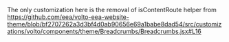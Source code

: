 The only customization here is the removal of isContentRoute helper from https://github.com/eea/volto-eea-website-theme/blob/bf2707262a3d3bf4d0ab90656e69a1babe8dad54/src/customizations/volto/components/theme/Breadcrumbs/Breadcrumbs.jsx#L16